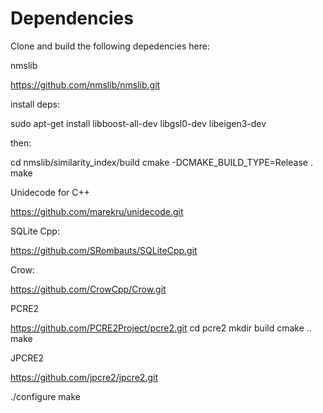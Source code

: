 Dependencies
============

Clone and build the following depedencies here:

  nmslib

  https://github.com/nmslib/nmslib.git

  install deps: 

  sudo apt-get install libboost-all-dev libgsl0-dev libeigen3-dev
  
  then:

  cd nmslib/similarity_index/build
  cmake -DCMAKE_BUILD_TYPE=Release .
  make

  Unidecode for C++

  https://github.com/marekru/unidecode.git


  SQLite Cpp:

  https://github.com/SRombauts/SQLiteCpp.git


  Crow:

  https://github.com/CrowCpp/Crow.git


  PCRE2

  https://github.com/PCRE2Project/pcre2.git
  cd pcre2
  mkdir build
  cmake ..
  make


  JPCRE2

  https://github.com/jpcre2/jpcre2.git

  ./configure
  make
